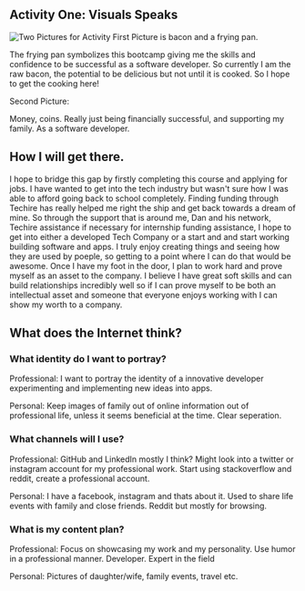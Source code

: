 ## Activity One: Visuals Speaks
![Two Pictures for Activity](twopictures.jpg)
First Picture is bacon and a frying pan. 

The frying pan symbolizes this bootcamp giving me the skills and confidence to be successful as a software developer. So currently I am the raw bacon,
the potential to be delicious but not until it is cooked. So I hope to get the cooking here!

Second Picture:

Money, coins. Really just being financially successful, and supporting my family. As a software developer. 

## How I will get there. 
I hope to bridge this gap by firstly completing this course and applying for jobs. I have wanted to get into the tech industry but wasn't sure 
how I was able to afford going back to school completely. Finding funding through Techire has really helped me right the ship and get back 
towards a dream of mine. So through the support that is around me, Dan and his network, Techire assistance if necessary for internship funding
assistance, I hope to get into either a developed Tech Company or a start and and start working building software and apps. I truly enjoy creating things
and seeing how they are used by poeple, so getting to a point where I can do that would be awesome. Once I have my foot in the door, I plan to work
hard and prove myself as an asset to the company. I believe I have great soft skills and can build relationships incredibly well so if I can prove myself to
be both an intellectual asset and someone that everyone enjoys working with I can show my worth to a company. 

## What does the Internet think?
### What identity do I want to portray?

Professional: I want to portray the identity of a innovative developer experimenting and implementing new ideas into apps. 

Personal: Keep images of family out of online information out of professional life, unless it seems beneficial at the time. Clear seperation. 
    
### What channels will I use?

Professional: GitHub and LinkedIn mostly I think? Might look into a twitter or instagram account for my professional work. Start using stackoverflow and reddit, create a professional account. 

Personal: I have a facebook, instagram and thats about it. Used to share life events with family and close friends. Reddit but mostly for browsing. 
    
### What is my content plan?

Professional: Focus on showcasing my work and my personality. Use humor in a professional manner. Developer. Expert in the field 

Personal: Pictures of daughter/wife, family events, travel etc. 
